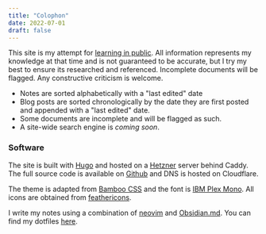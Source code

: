 ```yaml
---
title: "Colophon"
date: 2022-07-01
draft: false
---
```


This site is my attempt for [learning in
public](https://www.swyx.io/learn-in-public/). All information represents
my knowledge at that time and is not guaranteed to be accurate, but I
try my best to ensure its researched and referenced. Incomplete documents
will be flagged. Any constructive criticism is welcome.

- Notes are sorted alphabetically with a "last edited" date
- Blog posts are sorted chronologically by the date they are first posted and appended
  with a "last edited" date.
- Some documents are incomplete and will be flagged as such.
- A site-wide search engine is _coming soon_.

### Software

The site is built with [Hugo](https://gohugo.io/) and hosted on a
[Hetzner](https://www.hetzner.com/) server behind Caddy. The full source code is
available on [Github](https://github.com/kencx/source) and DNS is hosted on
Cloudflare.

The theme is adapted from [Bamboo
CSS](https://rilwis.github.io/bamboo/) and the font is [IBM Plex
Mono](https://github.com/IBM/plex). All icons are obtained from
[feathericons](https://feathericons.com).

I write my notes using a combination of [neovim](https://neovim.io/) and
[Obsidian.md](https://obsidian.md/). You can find my dotfiles
[here](https://github.com/kencx/dotfiles).
